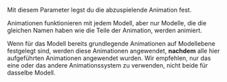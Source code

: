 Mit diesem Parameter legst du die abzuspielende Animation fest.

Animationen funktionieren mit jedem Modell, aber nur Modelle, die die gleichen Namen haben wie die Teile der Animation, werden animiert.

Wenn für das Modell bereits grundlegende Animationen auf Modellebene festgelegt sind, werden diese Animationen angewendet, **nachdem** alle hier aufgeführten Animationen angewendet wurden.
Wir empfehlen, nur das eine oder das andere Animationssystem zu verwenden, nicht beide für dasselbe Modell.